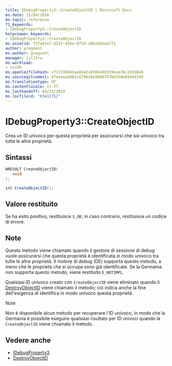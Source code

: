 ```yaml
---
title: IDebugProperty3::CreateObjectID | Microsoft Docs
ms.date: 11/04/2016
ms.topic: reference
f1_keywords:
- IDebugProperty3::CreateObjectID
helpviewer_keywords:
- IDebugProperty3::CreateObjectID
ms.assetid: f2fa81e7-822f-456e-8729-a96a18eea771
author: gregvanl
ms.author: gregvanl
manager: jillfra
ms.workload:
- vssdk
ms.openlocfilehash: cf17196b4dae8642a81664dd339eaa78c2d2d8e9
ms.sourcegitcommit: 47eeeeadd84c879636e9d48747b615de69384356
ms.translationtype: HT
ms.contentlocale: it-IT
ms.lasthandoff: 04/23/2019
ms.locfileid: "63412752"
---
```

# <a name="idebugproperty3createobjectid"></a>IDebugProperty3::CreateObjectID
Crea un ID univoco per questa proprietà per assicurarsi che sia univoco tra tutte le altre proprietà.

## <a name="syntax"></a>Sintassi

```cpp
HRESULT CreateObjectID(
   void
);
```

```csharp
int CreateObjectID();
```

## <a name="return-value"></a>Valore restituito
 Se ha esito positivo, restituisce `S_OK`; in caso contrario, restituisce un codice di errore.

## <a name="remarks"></a>Note
 Questo metodo viene chiamato quando il gestore di sessione di debug vuole assicurarsi che questa proprietà è identificata in modo univoco tra tutte le altre proprietà. Il motore di debug (DE) supporta questo metodo, a meno che le proprietà che si occupa sono già identificate. Se la Germania non supporta questo metodo, viene restituito `E_NOTIMPL`.

 Qualsiasi ID univoco creato con `CreateObjectID` viene eliminato quando il [DestroyObjectID](../../../extensibility/debugger/reference/idebugproperty3-destroyobjectid.md) viene chiamato il metodo; ciò indica anche la fine dell'esigenza di identifica in modo univoco questa proprietà.

> [!NOTE]
> Non è disponibile alcun metodo per recuperare l'ID univoco, in modo che la Germania è possibile eseguire qualsiasi risultato per ID univoci quando la `CreateObjectID` viene chiamato il metodo.

## <a name="see-also"></a>Vedere anche
- [IDebugProperty3](../../../extensibility/debugger/reference/idebugproperty3.md)
- [DestroyObjectID](../../../extensibility/debugger/reference/idebugproperty3-destroyobjectid.md)